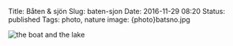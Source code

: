 Title: Båten & sjön
Slug: baten-sjon
Date: 2016-11-29 08:20
Status: published
Tags: photo, nature
image: {photo}batsno.jpg

![the boat and the lake]({photo}batsno.jpg "the boat and the lake")

